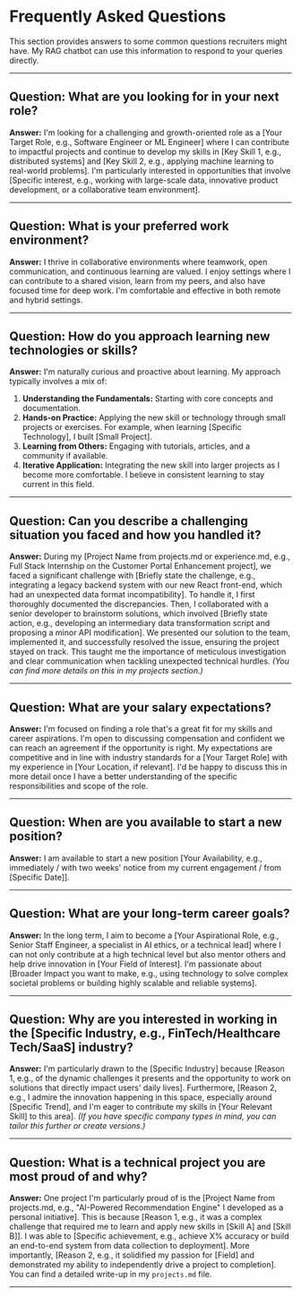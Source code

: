 # Frequently Asked Questions

This section provides answers to some common questions recruiters might have. My RAG chatbot can use this information to respond to your queries directly.

---

## Question: What are you looking for in your next role?
**Answer:** I'm looking for a challenging and growth-oriented role as a [Your Target Role, e.g., Software Engineer or ML Engineer] where I can contribute to impactful projects and continue to develop my skills in [Key Skill 1, e.g., distributed systems] and [Key Skill 2, e.g., applying machine learning to real-world problems]. I'm particularly interested in opportunities that involve [Specific interest, e.g., working with large-scale data, innovative product development, or a collaborative team environment].

---

## Question: What is your preferred work environment?
**Answer:** I thrive in collaborative environments where teamwork, open communication, and continuous learning are valued. I enjoy settings where I can contribute to a shared vision, learn from my peers, and also have focused time for deep work. I'm comfortable and effective in both remote and hybrid settings.

---

## Question: How do you approach learning new technologies or skills?
**Answer:** I'm naturally curious and proactive about learning. My approach typically involves a mix of:
1.  **Understanding the Fundamentals:** Starting with core concepts and documentation.
2.  **Hands-on Practice:** Applying the new skill or technology through small projects or exercises. For example, when learning [Specific Technology], I built [Small Project].
3.  **Learning from Others:** Engaging with tutorials, articles, and a community if available.
4.  **Iterative Application:** Integrating the new skill into larger projects as I become more comfortable.
I believe in consistent learning to stay current in this field.

---

## Question: Can you describe a challenging situation you faced and how you handled it?
**Answer:** During my [Project Name from projects.md or experience.md, e.g., Full Stack Internship on the Customer Portal Enhancement project], we faced a significant challenge with [Briefly state the challenge, e.g., integrating a legacy backend system with our new React front-end, which had an unexpected data format incompatibility].
To handle it, I first thoroughly documented the discrepancies. Then, I collaborated with a senior developer to brainstorm solutions, which involved [Briefly state action, e.g., developing an intermediary data transformation script and proposing a minor API modification]. We presented our solution to the team, implemented it, and successfully resolved the issue, ensuring the project stayed on track. This taught me the importance of meticulous investigation and clear communication when tackling unexpected technical hurdles. *(You can find more details on this in my projects section.)*

---

## Question: What are your salary expectations?
**Answer:** I'm focused on finding a role that's a great fit for my skills and career aspirations. I'm open to discussing compensation and confident we can reach an agreement if the opportunity is right. My expectations are competitive and in line with industry standards for a [Your Target Role] with my experience in [Your Location, if relevant]. I'd be happy to discuss this in more detail once I have a better understanding of the specific responsibilities and scope of the role.

---

## Question: When are you available to start a new position?
**Answer:** I am available to start a new position [Your Availability, e.g., immediately / with two weeks' notice from my current engagement / from [Specific Date]].

---

## Question: What are your long-term career goals?
**Answer:** In the long term, I aim to become a [Your Aspirational Role, e.g., Senior Staff Engineer, a specialist in AI ethics, or a technical lead] where I can not only contribute at a high technical level but also mentor others and help drive innovation in [Your Field of Interest]. I'm passionate about [Broader Impact you want to make, e.g., using technology to solve complex societal problems or building highly scalable and reliable systems].

---

## Question: Why are you interested in working in the [Specific Industry, e.g., FinTech/Healthcare Tech/SaaS] industry?
**Answer:** I'm particularly drawn to the [Specific Industry] because [Reason 1, e.g., of the dynamic challenges it presents and the opportunity to work on solutions that directly impact users' daily lives]. Furthermore, [Reason 2, e.g., I admire the innovation happening in this space, especially around [Specific Trend], and I'm eager to contribute my skills in [Your Relevant Skill] to this area]. *(If you have specific company types in mind, you can tailor this further or create versions.)*

---

## Question: What is a technical project you are most proud of and why?
**Answer:** One project I'm particularly proud of is the [Project Name from projects.md, e.g., "AI-Powered Recommendation Engine" I developed as a personal initiative]. This is because [Reason 1, e.g., it was a complex challenge that required me to learn and apply new skills in [Skill A] and [Skill B]]. I was able to [Specific achievement, e.g., achieve X% accuracy or build an end-to-end system from data collection to deployment]. More importantly, [Reason 2, e.g., it solidified my passion for [Field] and demonstrated my ability to independently drive a project to completion]. You can find a detailed write-up in my `projects.md` file.

---